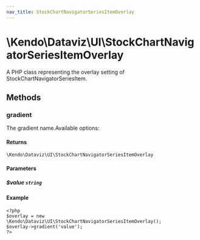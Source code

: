 ```yaml
---
nav_title: StockChartNavigatorSeriesItemOverlay
---
```


# \Kendo\Dataviz\UI\StockChartNavigatorSeriesItemOverlay

A PHP class representing the overlay setting of StockChartNavigatorSeriesItem.


## Methods

### gradient
The gradient name.Available options:

#### Returns
`\Kendo\Dataviz\UI\StockChartNavigatorSeriesItemOverlay`

#### Parameters

##### $value `string`



#### Example 
    <?php
    $overlay = new \Kendo\Dataviz\UI\StockChartNavigatorSeriesItemOverlay();
    $overlay->gradient('value');
    ?>

